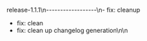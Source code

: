 release-1.1.1\n------------------\n- fix: cleanup
 - fix: clean
 - fix: clean up changelog generation\n\n
